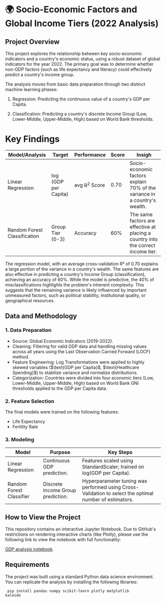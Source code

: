 # 🌍 Socio-Economic Factors and Global Income Tiers (2022 Analysis)
## Project Overview
This project explores the relationship between key socio-economic indicators and a country's economic status, using a robust dataset of global indicators for the year 2022. 
The primary goal was to determine whether non-GDP factors (such as life expectancy and literacy) could effectively predict a country's income group.

The analysis moves from basic data preparation through two distinct machine learning phases:

1. Regression: Predicting the continuous value of a country's GDP per Capita.

2. Classification: Predicting a country's discrete Income Group (Low, Lower-Middle, Upper-Middle, High) based on World Bank thresholds.


# Key Findings
| Model/Analysis                | Target                         | Performance             | Score  | Insigh                                                                             |
|-------------------------------|--------------------------------|-------------------------|--------|------------------------------------------------------------------------------------|
| Linear Regression             | $\log(\text{GDP per Capita})$  | avg $\text{R}^2$ Score  | 0.70   | Socio-economic factors explain 70% of the variance in a country's wealth.          |
| Random Forest Classification  | Group Tier (0-3)               | Accuracy                | 60%    | The same factors are effective at placing a country into the correct income tier.  |




The regression model, with an average cross-validation R² of 0.70 explains a large portion of the variance in a country's wealth.
The same features are also effective in predicting a country's Income Group (classification), achieving an accuracy of 60%.
While the model is predictive, the 40% of misclassifications highlights the problem's inherent complexity. 
This suggests that the remaining variance is likely influenced by important unmeasured factors, such as political stability, institutional quality, or geographical resources.


## Data and Methodology
### 1. Data Preparation
<ul>
<li> Source: Global Economic Indicators (2019-2022).</li>
<li> Cleaning: Filtering for valid GDP data and handling missing values across all years using the Last Observation Carried Forward (LOCF) method.</li>
<li> Feature Engineering: Log Transformations were applied to highly skewed variables ($\text{GDP per Capita}$, $\text{Healthcare Spending}$) to stabilize variance and normalize distributions.</li>
<li> Categorization: Countries were divided into four economic tiers (Low, Lower-Middle, Upper-Middle, High) based on World Bank GNI thresholds applied to the GDP per Capita data.</li>
</ul>

### 2. Feature Selection
The final models were trained on the following features:
<ul>
<li> Life Expectancy</li>
<li> Fertility Rate</li>
</ul>

### 3. Modeling
| Model                    |Purpose                            | Key Steps                                                                                              |
|--------------------------|-----------------------------------|--------------------------------------------------------------------------------------------------------|
| Linear Regression        |Continuous GDP prediction.         | Features scaled using StandardScaler; trained on log(GDP per Capita).
| Random Forest Classifier |Discrete Income Group prediction.  | Hyperparameter tuning was performed using Cross-Validation to select the optimal number of estimators. |


## How to View the Project
This repository contains an interactive Jupyter Notebook. 
Due to GitHub's restrictions on rendering interactive charts (like Plotly), please use the following link to view the notebook with full functionality:

[GDP analysis notebook](https://nbviewer.org/github/rParkerT/GDP_analysis/blob/main/macro_economy.ipynb).


## Requirements
The project was built using a standard Python data science environment. You can replicate the analysis by installing the following libraries:

<code> pip install pandas numpy scikit-learn plotly matplotlib kaleido</code>

